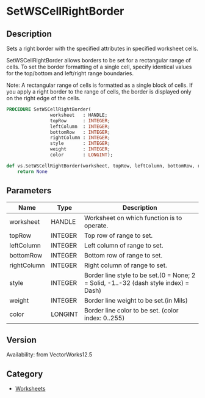 # SetWSCellRightBorder

## Description
Sets a right border with the specified attributes in specified worksheet cells.

SetWSCellRightBorder allows borders to be set for a rectangular range of cells. To set the border formatting of a single cell, specify identical values for the top/bottom and left/right range boundaries.

Note:
A rectangular range of cells is formatted as a single block of cells. If you apply a right border to the range of cells, the border is displayed only on the right edge of the cells.

```pascal
PROCEDURE SetWSCellRightBorder(
				worksheet   : HANDLE;
				topRow      : INTEGER;
				leftColumn  : INTEGER;
				bottomRow   : INTEGER;
				rightColumn : INTEGER;
				style       : INTEGER;
				weight      : INTEGER;
				color       : LONGINT);
```

```python
def vs.SetWSCellRightBorder(worksheet, topRow, leftColumn, bottomRow, rightColumn, style, weight, color):
    return None
```

## Parameters
|Name|Type|Description|
|---|---|---|
|worksheet|HANDLE|Worksheet on which function is to operate.|
|topRow|INTEGER|Top row of range to set.|
|leftColumn|INTEGER|Left column of range to set.|
|bottomRow|INTEGER|Bottom row of range to set.|
|rightColumn|INTEGER|Right column of range to set.|
|style|INTEGER|Border line style to be set.(0 = None; 2 = Solid, -1..-32 (dash style index) = Dash)|
|weight|INTEGER|Border line weight to be set.(in Mils)|
|color|LONGINT|Border line color to be set. (color index: 0..255)|

## Version
Availability: from VectorWorks12.5

## Category
* [Worksheets](../Categories/Worksheets.md)
